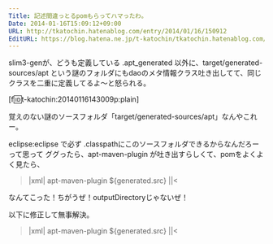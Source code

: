 ```yaml
---
Title: 記述間違っとるpomもらってハマったわ。
Date: 2014-01-16T15:09:12+09:00
URL: http://tkatochin.hatenablog.com/entry/2014/01/16/150912
EditURL: https://blog.hatena.ne.jp/t-katochin/tkatochin.hatenablog.com/atom/entry/12921228815716629770
---
```


slim3-genが、どうも定義している .apt_generated 以外に、target/generated-sources/apt という謎のフォルダにもdaoのメタ情報クラス吐き出してて、同じクラスを二重に定義してるよ〜と怒られる。

[f:id:t-katochin:20140116143009p:plain]

覚えのない謎のソースフォルダ「target/generated-sources/apt」なんやこれー。

eclipse:eclipse で必ず .classpathにこのソースフォルダできるからなんだろーって思って ググったら、apt-maven-plugin が吐き出すらしくて、pomをよくよく見たら、

>|xml|
    <artifactId>apt-maven-plugin</artifactId>
    <configuration>
        <outputDirectory>${generated.src}</outputDirectory>
||<

なんてこった！ちがうぜ！outputDirectoryじゃないぜ！

以下に修正して無事解決。

>|xml|
    <artifactId>apt-maven-plugin</artifactId>
    <configuration>
        <sourceOutputDirectory>${generated.src}</sourceOutputDirectory>
||<
